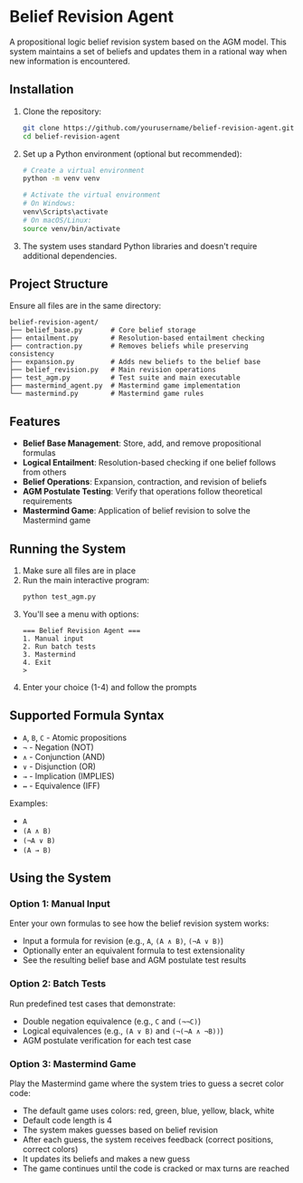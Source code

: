 # Belief Revision Agent

A propositional logic belief revision system based on the AGM model. This system maintains a set of beliefs and updates them in a rational way when new information is encountered.

## Installation

1. Clone the repository:
   ```bash
   git clone https://github.com/yourusername/belief-revision-agent.git
   cd belief-revision-agent
   ```

2. Set up a Python environment (optional but recommended):
   ```bash
   # Create a virtual environment
   python -m venv venv
   
   # Activate the virtual environment
   # On Windows:
   venv\Scripts\activate
   # On macOS/Linux:
   source venv/bin/activate
   ```

3. The system uses standard Python libraries and doesn't require additional dependencies.


## Project Structure

Ensure all files are in the same directory:

```
belief-revision-agent/
├── belief_base.py       # Core belief storage
├── entailment.py        # Resolution-based entailment checking
├── contraction.py       # Removes beliefs while preserving consistency
├── expansion.py         # Adds new beliefs to the belief base
├── belief_revision.py   # Main revision operations
├── test_agm.py          # Test suite and main executable
├── mastermind_agent.py  # Mastermind game implementation
└── mastermind.py        # Mastermind game rules
```

## Features

- **Belief Base Management**: Store, add, and remove propositional formulas
- **Logical Entailment**: Resolution-based checking if one belief follows from others
- **Belief Operations**: Expansion, contraction, and revision of beliefs
- **AGM Postulate Testing**: Verify that operations follow theoretical requirements
- **Mastermind Game**: Application of belief revision to solve the Mastermind game

## Running the System

1. Make sure all files are in place
2. Run the main interactive program:
   ```bash
   python test_agm.py
   ```
3. You'll see a menu with options:
   ```
   === Belief Revision Agent ===
   1. Manual input
   2. Run batch tests
   3. Mastermind
   4. Exit
   >
   ```
4. Enter your choice (1-4) and follow the prompts

## Supported Formula Syntax

- `A`, `B`, `C` - Atomic propositions
- `¬` - Negation (NOT)
- `∧` - Conjunction (AND)
- `∨` - Disjunction (OR)
- `→` - Implication (IMPLIES)
- `↔` - Equivalence (IFF)

Examples:
- `A`
- `(A ∧ B)`
- `(¬A ∨ B)`
- `(A → B)`

## Using the System

### Option 1: Manual Input
Enter your own formulas to see how the belief revision system works:
- Input a formula for revision (e.g., `A`, `(A ∧ B)`, `(¬A ∨ B)`)
- Optionally enter an equivalent formula to test extensionality
- See the resulting belief base and AGM postulate test results

### Option 2: Batch Tests
Run predefined test cases that demonstrate:
- Double negation equivalence (e.g., `C` and `(¬¬C)`)
- Logical equivalences (e.g., `(A ∨ B)` and `(¬(¬A ∧ ¬B))`)
- AGM postulate verification for each test case

### Option 3: Mastermind Game
Play the Mastermind game where the system tries to guess a secret color code:
- The default game uses colors: red, green, blue, yellow, black, white
- Default code length is 4
- The system makes guesses based on belief revision
- After each guess, the system receives feedback (correct positions, correct colors)
- It updates its beliefs and makes a new guess
- The game continues until the code is cracked or max turns are reached